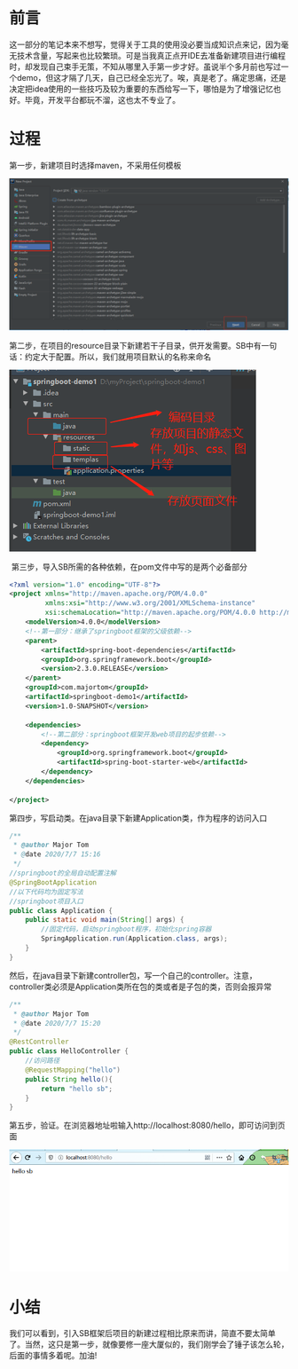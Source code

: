 # 前言

这一部分的笔记本来不想写，觉得关于工具的使用没必要当成知识点来记，因为毫无技术含量，写起来也比较繁琐。可是当我真正点开IDE去准备新建项目进行编程时，却发现自己束手无策，不知从哪里入手第一步才好。虽说半个多月前也写过一个demo，但这才隔了几天，自己已经全忘光了。唉，真是老了。痛定思痛，还是决定把idea使用的一些技巧及较为重要的东西给写一下，哪怕是为了增强记忆也好。毕竟，开发平台都玩不溜，这也太不专业了。

# 过程

第一步，新建项目时选择maven，不采用任何模板

![image-20200706171536778](img\maven-sb-step1.png)

第二步，在项目的resource目录下新建若干子目录，供开发需要。SB中有一句话：约定大于配置。所以，我们就用项目默认的名称来命名

![image-20200707145417211](img\maven-sb-子目录.png)

​	第三步，导入SB所需的各种依赖，在pom文件中写的是两个必备部分

```xml
<?xml version="1.0" encoding="UTF-8"?>
<project xmlns="http://maven.apache.org/POM/4.0.0"
         xmlns:xsi="http://www.w3.org/2001/XMLSchema-instance"
         xsi:schemaLocation="http://maven.apache.org/POM/4.0.0 http://maven.apache.org/xsd/maven-4.0.0.xsd">
    <modelVersion>4.0.0</modelVersion>
    <!--第一部分：继承了springboot框架的父级依赖-->
    <parent>
        <artifactId>spring-boot-dependencies</artifactId>
        <groupId>org.springframework.boot</groupId>
        <version>2.3.0.RELEASE</version>
    </parent>
    <groupId>com.majortom</groupId>
    <artifactId>springboot-demo1</artifactId>
    <version>1.0-SNAPSHOT</version>

    <dependencies>
        <!--第二部分：springboot框架开发web项目的起步依赖-->
        <dependency>
            <groupId>org.springframework.boot</groupId>
            <artifactId>spring-boot-starter-web</artifactId>
        </dependency>
    </dependencies>

</project>
```

第四步，写启动类。在java目录下新建Application类，作为程序的访问入口

```java
/**
 * @author Major Tom
 * @date 2020/7/7 15:16
 */
//springboot的全局自动配置注解
@SpringBootApplication
//以下代码均为固定写法
//springboot项目入口
public class Application {
    public static void main(String[] args) {
        //固定代码，启动springboot程序，初始化spring容器
        SpringApplication.run(Application.class, args);
    }
}
```

然后，在java目录下新建controller包，写一个自己的controller。注意，controller类必须是Application类所在包的类或者是子包的类，否则会报异常

```java
/**
 * @author Major Tom
 * @date 2020/7/7 15:20
 */
@RestController
public class HelloController {
    //访问路径
    @RequestMapping("hello")
    public String hello(){
        return "hello sb";
    }
}
```

第五步，验证。在浏览器地址啦输入http://localhost:8080/hello，即可访问到页面

![image-20200707153001319](img/SpringBoot--使用Maven新建SB项目/maven-sb-test.png)

# 小结

我们可以看到，引入SB框架后项目的新建过程相比原来而讲，简直不要太简单了。当然，这只是第一步，就像要修一座大厦似的，我们刚学会了锤子该怎么轮，后面的事情多着呢。加油!